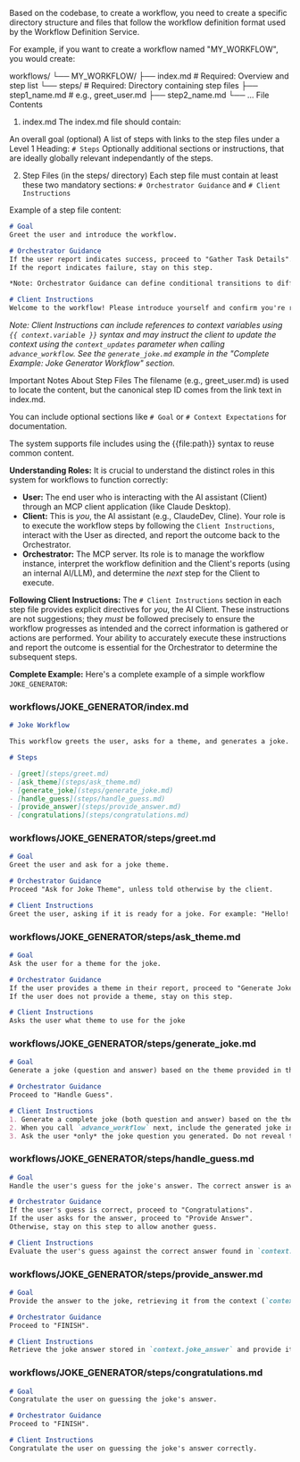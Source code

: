 Based on the codebase, to create a workflow, you need to create a specific directory structure and files that follow the workflow definition format used by the Workflow Definition Service.

For example, if you want to create a workflow named "MY_WORKFLOW", you would create:

workflows/
└── MY_WORKFLOW/
    ├── index.md              # Required: Overview and step list
    └── steps/                # Required: Directory containing step files
        ├── step1_name.md     # e.g., greet_user.md
        ├── step2_name.md
        └── ...
File Contents
1. index.md
The index.md file should contain:

An overall goal (optional)
A list of steps with links to the step files under a Level 1 Heading: `# Steps`
Optionally additional sections or instructions, that are ideally globally relevant independantly of the steps.

2. Step Files (in the steps/ directory)
Each step file must contain at least these two mandatory sections: `# Orchestrator Guidance` and `# Client Instructions`

Example of a step file content:
```markdown
# Goal
Greet the user and introduce the workflow.

# Orchestrator Guidance
If the user report indicates success, proceed to "Gather Task Details".
If the report indicates failure, stay on this step.

*Note: Orchestrator Guidance can define conditional transitions to different next steps based on the client's report. See the `ask_theme.md` and `handle_guess.md` examples in the "Complete Example: Joke Generator Workflow" section.*

# Client Instructions
Welcome to the workflow! Please introduce yourself and confirm you're ready to proceed.
```

*Note: Client Instructions can include references to context variables using `{{ context.variable }}` syntax and may instruct the client to update the context using the `context_updates` parameter when calling `advance_workflow`. See the `generate_joke.md` example in the "Complete Example: Joke Generator Workflow" section.*

Important Notes About Step Files
The filename (e.g., greet_user.md) is used to locate the content, but the canonical step ID comes from the link text in index.md.

You can include optional sections like `# Goal` or `# Context Expectations` for documentation.

The system supports file includes using the {{file:path}} syntax to reuse common content.

**Understanding Roles:** It is crucial to understand the distinct roles in this system for workflows to function correctly:

*   **User:** The end user who is interacting with the AI assistant (Client) through an MCP client application (like Claude Desktop).
*   **Client:** This is *you*, the AI assistant (e.g., ClaudeDev, Cline). Your role is to execute the workflow steps by following the `Client Instructions`, interact with the User as directed, and report the outcome back to the Orchestrator.
*   **Orchestrator:** The MCP server. Its role is to manage the workflow instance, interpret the workflow definition and the Client's reports (using an internal AI/LLM), and determine the *next* step for the Client to execute.

**Following Client Instructions:** The `# Client Instructions` section in each step file provides explicit directives for *you*, the AI Client. These instructions are not suggestions; they *must* be followed precisely to ensure the workflow progresses as intended and the correct information is gathered or actions are performed. Your ability to accurately execute these instructions and report the outcome is essential for the Orchestrator to determine the subsequent steps.

**Complete Example:**
Here's a complete example of a simple workflow `JOKE_GENERATOR`:

### workflows/JOKE_GENERATOR/index.md

```markdown
# Joke Workflow

This workflow greets the user, asks for a theme, and generates a joke.

# Steps

- [greet](steps/greet.md)
- [ask_theme](steps/ask_theme.md)
- [generate_joke](steps/generate_joke.md)
- [handle_guess](steps/handle_guess.md)
- [provide_answer](steps/provide_answer.md)
- [congratulations](steps/congratulations.md)
```

### workflows/JOKE_GENERATOR/steps/greet.md

```markdown
# Goal
Greet the user and ask for a joke theme.

# Orchestrator Guidance
Proceed "Ask for Joke Theme", unless told otherwise by the client.

# Client Instructions
Greet the user, asking if it is ready for a joke. For example: "Hello! I can tell you a joke. Are you ready?"
```

### workflows/JOKE_GENERATOR/steps/ask_theme.md

```markdown
# Goal
Ask the user for a theme for the joke.

# Orchestrator Guidance
If the user provides a theme in their report, proceed to "Generate Joke".
If the user does not provide a theme, stay on this step.

# Client Instructions
Asks the user what theme to use for the joke
```

### workflows/JOKE_GENERATOR/steps/generate_joke.md

```markdown
# Goal
Generate a joke (question and answer) based on the theme provided in the context (`context.theme`). Store both the question and answer in the context. Ask the user only the joke question.

# Orchestrator Guidance
Proceed to "Handle Guess".

# Client Instructions
1. Generate a complete joke (both question and answer) based on the theme: `{{ context.theme }}`.
2. When you call `advance_workflow` next, include the generated joke in the `context_updates` parameter. Use the keys `joke_question` for the question part and `joke_answer` for the answer part.
3. Ask the user *only* the joke question you generated. Do not reveal the answer yet.
```

### workflows/JOKE_GENERATOR/steps/handle_guess.md

```markdown
# Goal
Handle the user's guess for the joke's answer. The correct answer is available in the context (`context.joke_answer`).

# Orchestrator Guidance
If the user's guess is correct, proceed to "Congratulations".
If the user asks for the answer, proceed to "Provide Answer".
Otherwise, stay on this step to allow another guess.

# Client Instructions
Evaluate the user's guess against the correct answer found in `context.joke_answer`. If the guess is correct, inform the user and indicate success. If it is incorrect, inform the user and prompt for another guess. If the user indicates they want the answer, indicate that the answer will be provided.
```

### workflows/JOKE_GENERATOR/steps/provide_answer.md

```markdown
# Goal
Provide the answer to the joke, retrieving it from the context (`context.joke_answer`).

# Orchestrator Guidance
Proceed to "FINISH".

# Client Instructions
Retrieve the joke answer stored in `context.joke_answer` and provide it to the user.
```

### workflows/JOKE_GENERATOR/steps/congratulations.md

```markdown
# Goal
Congratulate the user on guessing the joke's answer.

# Orchestrator Guidance
Proceed to "FINISH".

# Client Instructions
Congratulate the user on guessing the joke's answer correctly.
```
